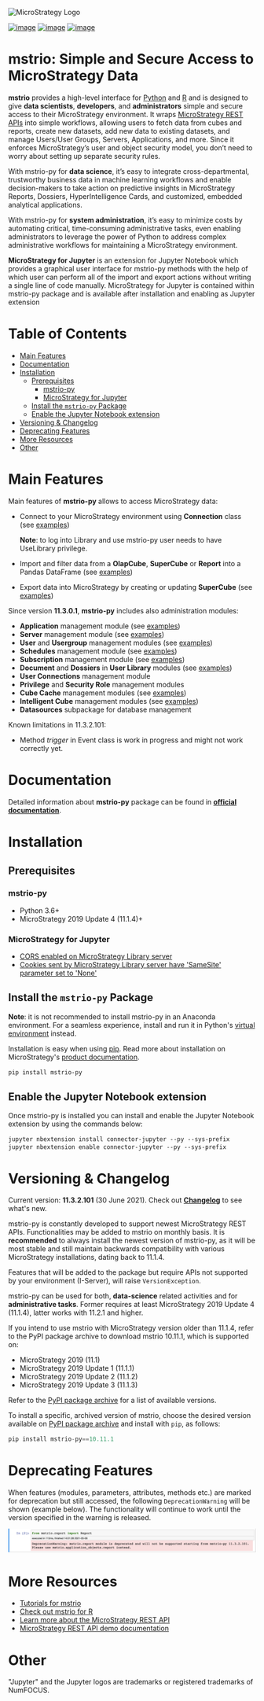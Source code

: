 ![MicroStrategy Logo][logo]

[![image](https://img.shields.io/pypi/v/mstrio-py.svg)](https://pypi.org/project/mstrio-py)
[![image](https://img.shields.io/pypi/l/mstrio-py.svg)](https://pypi.org/project/mstrio-py)
[![image](https://img.shields.io/pypi/dm/mstrio-py.svg)](https://pypi.org/project/mstrio-py)

# mstrio: Simple and Secure Access to MicroStrategy Data <!-- omit in toc -->

**mstrio** provides a high-level interface for [Python][py_github] and [R][r_github] and is designed to give **data scientists**, **developers**, and **administrators** simple and secure access to their MicroStrategy environment. It wraps [MicroStrategy REST APIs][mstr_rest_docs] into simple workflows, allowing users to fetch data from cubes and reports, create new datasets, add new data to existing datasets, and manage Users/User Groups, Servers, Applications, and more. Since it enforces MicroStrategy’s user and object security model, you don’t need to worry about setting up separate security rules.

With mstrio-py for **data science**, it’s easy to integrate cross-departmental, trustworthy business data in machine learning workflows and enable decision-makers to take action on predictive insights in MicroStrategy Reports, Dossiers, HyperIntelligence Cards, and customized, embedded analytical applications.

With mstrio-py for **system administration**, it’s easy to minimize costs by automating critical, time-consuming administrative tasks, even enabling administrators to leverage the power of Python to address complex administrative workflows for maintaining a MicroStrategy environment.

**MicroStrategy for Jupyter** is an extension for Jupyter Notebook which provides a graphical user interface for mstrio-py methods with the help of which user can perform all of the import and export actions without writing a single line of code manually. MicroStrategy for Jupyter is contained within mstrio-py package and is available after installation and enabling as Jupyter extension

# Table of Contents <!-- omit in toc -->

<!--ts-->

- [Main Features](#main-features)
- [Documentation](#documentation)
- [Installation](#installation)
  - [Prerequisites](#prerequisites)
    - [mstrio-py](#mstrio-py)
    - [MicroStrategy for Jupyter](#microstrategy-for-jupyter)
  - [Install the `mstrio-py` Package](#install-the-mstrio-py-package)
  - [Enable the Jupyter Notebook extension](#enable-the-jupyter-notebook-extension)
- [Versioning & Changelog](#versioning--changelog)
- [Deprecating Features](#deprecating-features)
- [More Resources](#more-resources)
- [Other](#other)
<!--te-->

# Main Features

Main features of **mstrio-py** allows to access MicroStrategy data:

- Connect to your MicroStrategy environment using **Connection** class (see [examples][example_conn])

  **Note**: to log into Library and use mstrio-py user needs to have UseLibrary privilege.
- Import and filter data from a **OlapCube**, **SuperCube** or **Report** into a Pandas DataFrame (see [examples][example_import])
- Export data into MicroStrategy by creating or updating **SuperCube** (see [examples][example_export])

Since version **11.3.0.1**, **mstrio-py** includes also administration modules:

- **Application** management module (see [examples][example_app])
- **Server** management module (see [examples][example_server])
- **User** and **Usergroup** management modules (see [examples][example_user])
- **Schedules** management module (see [examples][example_schedules])
- **Subscription** management module (see [examples][example_subs])
- **Document** and **Dossiers** in **User Library** modules (see [examples][example_library])
- **User Connections** management module
- **Privilege** and **Security Role** management modules
- **Cube Cache** management modules (see [examples][example_cache])
- **Intelligent Cube** management modules (see [examples][example_olap])
- **Datasources** subpackage for database management

Known limitations in 11.3.2.101:
- Method *trigger* in Event class is work in progress and might not work correctly yet.

# Documentation

Detailed information about **mstrio-py** package can be found in [**official documentation**][mstrio_py_doc].

# Installation

## Prerequisites

### mstrio-py

- Python 3.6+
- MicroStrategy 2019 Update 4 (11.1.4)+

### MicroStrategy for Jupyter

- [CORS enabled on MicroStrategy Library server][cors_manual]
- [Cookies sent by MicroStrategy Library server have 'SameSite' parameter set to 'None'][same_site_manual]

## Install the `mstrio-py` Package

**Note**: it is not recommended to install mstrio-py in an Anaconda environment.
For a seamless experience, install and run it in Python's [virtual environment][python_venv] instead.

Installation is easy when using [pip](https://pypi.org/project/mstrio-py). Read more about installation on MicroStrategy's [product documentation][mstr_help_docs].

```bash
pip install mstrio-py
```

## Enable the Jupyter Notebook extension

Once mstrio-py is installed you can install and enable the Jupyter Notebook extension by using the commands below:

```
jupyter nbextension install connector-jupyter --py --sys-prefix
jupyter nbextension enable connector-jupyter --py --sys-prefix
```

# Versioning & Changelog

Current version: **11.3.2.101** (30 June 2021). Check out [**Changelog**][release_notes] to see what's new.

mstrio-py is constantly developed to support newest MicroStrategy REST APIs. Functionalities may be added to mstrio on monthly basis. It is **recommended** to always install the newest version of mstrio-py, as it will be most stable and still maintain backwards compatibility with various MicroStrategy installations, dating back to 11.1.4.

Features that will be added to the package but require APIs not supported by your environment (I-Server), will raise `VersionException`.

mstrio-py can be used for both, **data-science** related activities and for **administrative tasks**. Former requires at least MicroStrategy 2019 Update 4 (11.1.4), latter works with 11.2.1 and higher.

If you intend to use mstrio with MicroStrategy version older than 11.1.4, refer to the PyPI package archive to download mstrio 10.11.1, which is supported on:

- MicroStrategy 2019 (11.1)
- MicroStrategy 2019 Update 1 (11.1.1)
- MicroStrategy 2019 Update 2 (11.1.2)
- MicroStrategy 2019 Update 3 (11.1.3)

Refer to the [PyPI package archive][pypi_archive] for a list of available versions.

To install a specific, archived version of mstrio, choose the desired version available on [PyPI package archive][pypi_archive] and install with `pip`, as follows:

```python
pip install mstrio-py==10.11.1
```

# Deprecating Features

When features (modules, parameters, attributes, methods etc.) are marked for deprecation but still accessed, the following `DeprecationWarning` will be shown (example below). The functionality will continue to work until the version specified in the warning is released.

![Deprecation warning ][deprecation]

# More Resources

- [Tutorials for mstrio][mstr_datasci_comm]
- [Check out mstrio for R][r_github]
- [Learn more about the MicroStrategy REST API][mstr_rest_docs]
- [MicroStrategy REST API demo documentation][mstr_rest_demo]

# Other

"Jupyter" and the Jupyter logos are trademarks or registered trademarks of NumFOCUS.

[pypi_archive]: https://pypi.org/project/mstrio-py/#history
[py_github]: https://github.com/MicroStrategy/mstrio-py
[r_github]: https://github.com/MicroStrategy/mstrio
[mstr_datasci_comm]: https://community.microstrategy.com/s/topic/0TO44000000AJ2dGAG/python-r-u108
[mstrio_py_doc]: http://www2.microstrategy.com/producthelp/Current/mstrio-py/
[mstr_rest_demo]: https://demo.microstrategy.com/MicroStrategyLibrary/api-docs/index.html
[mstr_rest_docs]: https://lw.microstrategy.com/msdz/MSDL/GARelease_Current/docs/projects/RESTSDK/Content/topics/REST_API/REST_API.htm
[mstr_help_docs]: https://www2.microstrategy.com/producthelp/current/MSTR-for-Jupyter/Content/mstr_for_jupyter.htm
[cors_manual]: https://lw.microstrategy.com/msdz/MSDL/GARelease_Current/docs/projects/EmbeddingSDK/Content/topics/EnableCORS.htm
[same_site_manual]: https://community.microstrategy.com/s/article/Chrome-v80-Cookie-Behavior-and-the-impact-on-MicroStrategy-Deployments?language=undefined&t=1581355581289
[python_venv]: https://docs.python.org/3/tutorial/venv.html
[release_notes]: https://github.com/MicroStrategy/mstrio-py/blob/master/NEWS.md
[logo]: https://github.com/MicroStrategy/mstrio-py/blob/master/mstr-logo.png?raw=true
[deprecation]: https://github.com/MicroStrategy/mstrio-py/blob/master/deprecation.png?raw=true
[example_conn]: https://github.com/MicroStrategy/mstrio-py/blob/master/examples/connect.py
[example_import]: https://github.com/MicroStrategy/mstrio-py/blob/master/examples/cube_report.py
[example_export]: https://github.com/MicroStrategy/mstrio-py/blob/master/examples/create_super_cube.py
[example_app]: https://github.com/MicroStrategy/mstrio-py/blob/master/examples/application_mgmt.py
[example_server]: https://github.com/MicroStrategy/mstrio-py/blob/master/examples/server_mgmt.py
[example_user]: https://github.com/MicroStrategy/mstrio-py/blob/master/examples/user_mgmt.py
[example_schedules]: https://github.com/MicroStrategy/mstrio-py/blob/master/examples/schedules.py
[example_subs]: https://github.com/MicroStrategy/mstrio-py/blob/master/examples/subscription_mgmt.py
[example_library]: https://github.com/MicroStrategy/mstrio-py/blob/master/examples/user_library.py
[example_cache]: https://github.com/MicroStrategy/mstrio-py/blob/master/examples/cube_cache.py
[example_olap]: https://github.com/MicroStrategy/mstrio-py/blob/master/examples/intelligent_cube.py
